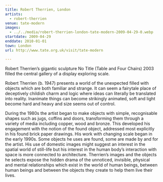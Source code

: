 ```yaml
---
title: Robert Therrien, London
artists:
  - robert-therrien
venue: tate-modern
images:
  - ../../media/robert-therrien-london-tate-modern-2009-04-29-0.webp
startdate: 2009-04-29
enddate: 2010-01-01
town: London
url: http://www.tate.org.uk/visit/tate-modern

---
```


Robert Therrien’s gigantic sculpture No Title (Table and Four Chairs) 2003 filled the central gallery of a display exploring scale.

Robert Therrien (b. 1947) presents a world of the unexpected filled with objects which are both familiar and strange. It can seem a fairytale place of deceptively childish charm and logic where ideas can literally be translated into reality. Inanimate things can become strikingly animated, soft and light become hard and heavy and size seems out of control.

During the 1980s the artist began to make objects with simple, recognisable shapes such as jugs, coffins and doors, transforming them through a variety of media including copper, wood and bronze. This developed his engagement with the notion of the found object, addressed most explicitly in his found brick paper drawings. His work with changing scale began in the early 1990s. Some objects he uses are found, some are made by and for the artist. His use of domestic images might suggest an interest in the spatial world of still-life but his interest in the human body’s interaction with space is more connected to architecture. Therrien’s images and the objects he selects expose the hidden drama of the unnoticed, invisible, physical and mental relationships which exist in the world of human beings, between human beings and between the objects they create to help them live their lives.